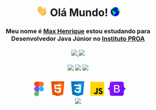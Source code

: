 <!--Titulo do perfil-->
<h1 align="center"><img height="30px" src="https://github.com/MaxHenriique/MaxHenriique/blob/main/Assets/Hi.gif"> Olá Mundo! <img height="25px" src="https://github.com/MaxHenriique/MaxHenriique/blob/main/Assets/Earth.gif"></h1>
<!--Subtitulo do perfil-->
<h3 align="center">Meu nome é <a href="https://www.linkedin.com/in/max-henrique-fontes/"><b>Max Henrique</b></a> estou estudando para <b>Desenvolvedor Java Júnior</b> no <a href="https://www.proa.org.br/" target="_blank"><b>Instituto PROA</b></a> 
<!-- <img src="https://github.com/MaxHenriique/MaxHenriique/blob/main/Assets/Developer.gif" width="30px"></h3> -->
<br>
 
<!--Informações do perfil-->
<div align="center">
 <br>
 <!--Informações do perfil--> <!--Linguagem de programação que utiliza-->
  <a href="https://github.com/MaxHenriique">
  <img height="" src="https://github-readme-stats.vercel.app/api?username=MaxHenriique&custom_title=Max%20Henrique%20Fontes%20Sinche&text_color=C9D1D9&title_color=ABF54E&show_icons=true&icon_color=495059&bg_color=121221&include_all_commits=true&count_private=true&locale=pt-br&border_color=242424&line_height=27"/>
  </a>
  <a href="https://github.com/MaxHenriique">
   <img height="207" src="https://github-readme-stats.vercel.app/api/top-langs/?username=MaxHenriique&custom_title=Linguagens%20mais%20utilizadas&text_color=C9D1D9&title_color=ABF54E&bg_color=121221&langs_count=6&border_color=242424&card_width=350"/>
  </a>  
 </div>
 
<br>
 <!--icones de suas Redes Sociais + Link-->
<div align="center">
  <a href="https://www.instagram.com/max._.henrique" target="_blank"><img height="30px" src="https://img.shields.io/badge/-WEB-FF4088?style=for-the-badge&logo=Hugo&logoColor=white"></a>
  <a href="https://www.linkedin.com/in/max-henrique-fontes-286b731b6/" target="_blank"><img height="30px" src="https://img.shields.io/badge/-LinkedIn-0077B5?style=for-the-badge&logo=Linkedin&logoColor=white"></a>
  <a href="mailto:contato.maxhenrique@gmail.com" target="_blank"><img height="30px" src="https://img.shields.io/badge/-Gmail-D14836?style=for-the-badge&logo=Gmail&logoColor=white"></a>
</div>
   <br>
    <!--icones com suas habilidades + Link-->
<div align="center" >
       <!--<h3> Hard Skill </h3>-->
      <img alt="Figma" align="center" height="45" width="45" src="https://github.com/MaxHenriique/MaxHenriique/blob/main/Assets/icons8-figma.png"/>
      <img alt="Html5" align="center" height="50" width="50" src="https://github.com/MaxHenriique/MaxHenriique/blob/main/Assets/icons8-html-5.svg"/>
      <img alt="CSS3" align="center" height="50" width="50" src="https://github.com/MaxHenriique/MaxHenriique/blob/main/Assets/icons8-css3.svg"/>
      <img alt="JavaScript" align="center" height="50" width="50" src="https://github.com/MaxHenriique/MaxHenriique/blob/main/Assets/icons8-javascript.png"/>
      <img alt="Bootstrap" align="center" height="38" width="48" src="https://github.com/MaxHenriique/MaxHenriique/blob/main/Assets/Bootstrap_logo.png"/>
      
</div>
   <div align="center">
 
  <!--[Snake animation]--><div align="center"><img src="https://github.com/maxhenriique/maxhenriique/blob/output/github-contribution-grid-snake.svg"/>
 
</div>
<br>

<!-- Spotify -->    
<!-- [![](https://spotify-github-profile.vercel.app/api/view.svg?uid=278x5o2wpy6keezqolr2bdrn6&cover_image=true&theme=default)](https://github.com/kittinan/spotify-github-profile) -->
    
<!-- <div align="center" ><img width="450"src="https://media.giphy.com/media/SWoSkN6DxTszqIKEqv/giphy.gif"</div>  -->
    
<!-- [Dino] -->
<!-- <div align="center"><img src="https://github.com/TheDudeThatCode/TheDudeThatCode/blob/master/Assets/dino.gif"></div> -->
    
<!-- [Mar] -->
<!-- <div align="center"><img src="https://raw.githubusercontent.com/bornmay/bornmay/Update/svg/Bottom.svg"></div> -->

 
   
